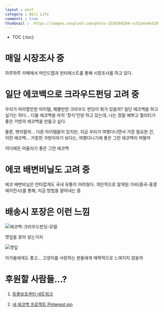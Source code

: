 ```yaml
---
layout : post
category : Bali Life
comments : true
thumbnail :  https://images.unsplash.com/photo-1558368204-cc52a4a4e519?ixlib=rb-1.2.1&ixid=eyJhcHBfaWQiOjEyMDd9&auto=format&fit=crop&w=1052&q=8
---
```


* TOC
{:toc}

# 매일 시장조사 중

하루하루 
카페에서 마인드맵과
핀터레스트를 통해 시장조사를 하고 있다.

# 일단 에코백으로 크라우드펀딩 고려 중

우리가 따라할만한 아이템, 해볼만한 크라우드 펀딩이 뭐가 있을까?
일단 에코백을 하고 싶기는 하다...
다들 에코백을 마치 '장식'인양 하고 있는데,
나는 정말 예쁘고 퀄리티가 좋은 가방의 에코백을 만들고 싶다.

물론, 뱃지랄까... 다른 아이템들이 있지만,
지금 우리가 여행다니면서 가장 필요한 건, 이런 에코백...
거창한 가방이라기 보다는, 여행다니기에 좋은 그런 에코백이 어떨까

어디에든 어울리기 좋은 그런 에코백

# 에코 배변비닐도 고려 중

에코 배변비닐은 안타깝게도 국내 유통이 어려웠다.
개인적으로 알게된 가비(중국-홍콩 에이전시)를 통해, 
지금 방법을 알아내는 중


# 배송시 포장은 이런 느낌

![에코백-크라우드펀딩-모델](https://i.pinimg.com/564x/0b/fd/0b/0bfd0b5ee048cfbaf9fe8c9601b008a3.jpg)

캣잎을 꽂아 넣는거지

![캣잎](https://i.pinimg.com/564x/ca/02/e0/ca02e0aa833e87316f2e88da1a9d7030.jpg)

아가들에게도 좋고... 고양이를 사랑하는 분들에게 매력적으로 느껴지지 않을까

# 후원할 사람들...?

1. [동물보호센터 네트워크](http://www.angel.or.kr/network.php)

2. [내 에코백 프로젝트 Pinterest pin](https://pin.it/dr6n5b27muzped)